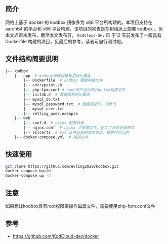 ## 简介
网络上基于 docker 的 kodbox 镜像多为 x86 平台所构建的，本项目支持在 aarch64 的平台和 x86 平台构建，该项目的初衷是在树梅派上部署 kodbox 。但本文迟迟未发布，截至本文发布日， `KodCloud-dev` 已 于12 天前发布了一版具有 Dockerfile 构建的项目，见最后的参考，读者可自行测试吧。

## 文件结构简要说明

```bash
|-- kodbox
	|-- app  # kodbox镜像构建及初始化脚本
		|-- Dockerfile  # kodbox 镜像构建文件
		|-- entrypoint.sh
		|-- php-fpm.conf # root用户运行的php-fpm配置文件
		|-- initdb.d  # 数据库初始化脚本
		|-- mysql_db.txt
		|-- mysql_password.txt  # 数据库密码，请修改
		|-- mysql_user.txt
		|-- setting_user.example
	|-- web
		|-- conf.d  # nginx 配置目录
		|-- nginx.conf  # nginx 主配置文件，定义了日志记录格式
		|-- sslcerts  # ssl 证书及密钥文件目录，替换为自己的
	|-- docker-compose.yml  # 编排文件
```

## 快速使用
```bash
git clone https://github.com/evling2020/kodbox.git
docker-compose build
docker-compose up -d
```
## 注意
如果想让kodbox具有root权限来操作磁盘文件，需要使用php-fpm.conf文件


## 参考
- https://github.com/KodCloud-dev/docker

